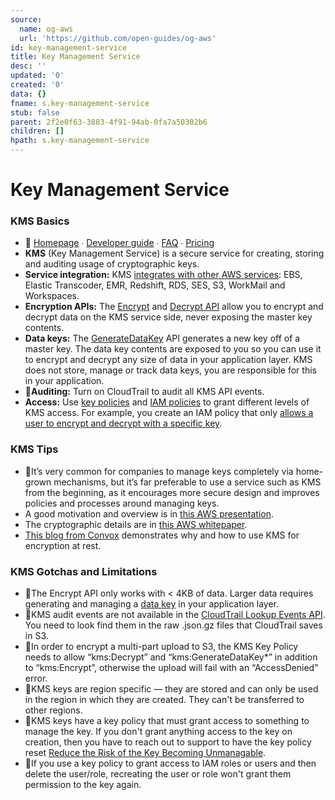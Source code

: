 ```yaml
---
source:
  name: og-aws
  url: 'https://github.com/open-guides/og-aws'
id: key-management-service
title: Key Management Service
desc: ''
updated: '0'
created: '0'
data: {}
fname: s.key-management-service
stub: false
parent: 2f2e0f63-3883-4f91-94ab-0fa7a50302b6
children: []
hpath: s.key-management-service
---
```

# Key Management Service

### KMS Basics

- 📒 [Homepage](https://aws.amazon.com/kms/) ∙ [Developer guide](http://docs.aws.amazon.com/kms/latest/developerguide/) ∙ [FAQ](https://aws.amazon.com/kms/faqs/) ∙ [Pricing](https://aws.amazon.com/kms/pricing/)
- **KMS** (Key Management Service) is a secure service for creating, storing and auditing usage of cryptographic keys.
- **Service integration:** KMS [integrates with other AWS services](http://docs.aws.amazon.com/kms/latest/developerguide/service-integration.html): EBS, Elastic Transcoder, EMR, Redshift, RDS, SES, S3, WorkMail and Workspaces.
- **Encryption APIs:** The [Encrypt](http://docs.aws.amazon.com/kms/latest/APIReference/API_Encrypt.html) and [Decrypt API](http://docs.aws.amazon.com/kms/latest/APIReference/API_Decrypt.html) allow you to encrypt and decrypt data on the KMS service side, never exposing the master key contents.
- **Data keys:** The [GenerateDataKey](http://docs.aws.amazon.com/kms/latest/developerguide/concepts.html#data-keys) API generates a new key off of a master key. The data key contents are exposed to you so you can use it to encrypt and decrypt any size of data in your application layer. KMS does not store, manage or track data keys, you are responsible for this in your application.
- 🔹**Auditing:** Turn on CloudTrail to audit all KMS API events.
- **Access:** Use [key policies](http://docs.aws.amazon.com/kms/latest/developerguide/key-policies.html) and [IAM policies](http://docs.aws.amazon.com/kms/latest/developerguide/iam-policies.html) to grant different levels of KMS access. For example, you create an IAM policy that only [allows a user to encrypt and decrypt with a specific key](http://docs.aws.amazon.com/kms/latest/developerguide/iam-policies.html#iam-policy-example-encrypt-decrypt-specific-cmks).

### KMS Tips

- 🔹It’s very common for companies to manage keys completely via home-grown mechanisms, but it’s far preferable to use a service such as KMS from the beginning, as it encourages more secure design and improves policies and processes around managing keys.
- A good motivation and overview is in [this AWS presentation](http://www.slideshare.net/AmazonWebServices/encryption-and-key-management-in-aws).
- The cryptographic details are in [this AWS whitepaper](https://d0.awsstatic.com/whitepapers/KMS-Cryptographic-Details.pdf).
- [This blog from Convox](https://convox.com/blog/encryption-at-rest) demonstrates why and how to use KMS for encryption at rest.

### KMS Gotchas and Limitations

- 🔸The Encrypt API only works with &lt; 4KB of data. Larger data requires generating and managing a [data key](http://docs.aws.amazon.com/kms/latest/developerguide/concepts.html#data-keys) in your application layer.
- 🔸KMS audit events are not available in the [CloudTrail Lookup Events API](http://docs.aws.amazon.com/awscloudtrail/latest/APIReference/API_LookupEvents.html). You need to look find them in the raw .json.gz files that CloudTrail saves in S3.
- 🔸In order to encrypt a multi-part upload to S3, the KMS Key Policy needs to allow “kms:Decrypt” and “kms:GenerateDataKey\*” in addition to “kms:Encrypt”, otherwise the upload will fail with an “AccessDenied” error.
- 🔸KMS keys are region specific — they are stored and can only be used in the region in which they are created. They can't be transferred to other regions.
- 🔸KMS keys have a key policy that must grant access to something to manage the key.  If you don't grant anything access to the key on creation, then you have to reach out to support to have the key policy reset [Reduce the Risk of the Key Becoming Unmanagable](https://docs.aws.amazon.com/kms/latest/developerguide/key-policies.html#key-policy-default-allow-root-enable-iam).
- 🔸If you use a key policy to grant access to IAM roles or users and then delete the user/role, recreating the user or role won't grant them permission to the key again.
